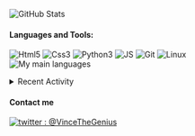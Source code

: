 ![GitHub Stats](https://github-readme-stats.vercel.app/api?username=VinceTheGenius&hide_border=true&count_private=true&show_icons=true&theme=dark)

#### Languages and Tools:
![Html5](https://img.shields.io/badge/HTML5-E34F26?style=for-the-badge&logo=html5&logoColor=red)
![Css3](https://img.shields.io/badge/CSS3-1572B6?style=for-the-badge&logo=css3&logoColor=blue)
![Python3](https://img.shields.io/badge/-Py3-000000?style=for-the-badge&logo=Python&logoColor=cyan)
![JS](https://img.shields.io/badge/-JS-000000?style=for-the-badge&logo=JavaScript&logoColor=yellow)
![Git](https://img.shields.io/badge/-Git-000000?style=for-the-badge&logo=Git&logoColor=red)
![Linux](https://img.shields.io/badge/-Linux-000000?style=for-the-badge&logo=Linux&logoColor=white)<br/>
![My main languages](https://github-readme-stats.vercel.app/api/top-langs/?username=VinceTheGenius&hide_border=true&hide=stars&theme=dark&show_icons=true&layout=compact)

<details>
  <summary>Recent Activity</summary>


#### Recent GitHub Activity
<!--START_SECTION:activity-->
1. ❗️ Closed issue [#19](https://github.com/Kayn017/palila-bot/issues/19) in [Kayn017/palila-bot](https://github.com/Kayn017/palila-bot)
2. 🗣 Commented on [#19](https://github.com/Kayn017/palila-bot/issues/19) in [Kayn017/palila-bot](https://github.com/Kayn017/palila-bot)
3. ❗️ Opened issue [#19](https://github.com/Kayn017/palila-bot/issues/19) in [Kayn017/palila-bot](https://github.com/Kayn017/palila-bot)
4. 💪 Opened PR [#18](https://github.com/Kayn017/palila-bot/pull/18) in [Kayn017/palila-bot](https://github.com/Kayn017/palila-bot)
5. 💪 Opened PR [#17](https://github.com/Kayn017/palila-bot/pull/17) in [Kayn017/palila-bot](https://github.com/Kayn017/palila-bot)
<!--END_SECTION:activity-->

</details>

#### Contact me
[![twitter : @VinceTheGenius](https://img.shields.io/badge/-%40VinceTheGenius-000000?style=for-the-badge&logo=twitter&logoColor=cyan)][twitter]

[twitter]: https://twitter.com/VinceTheGenius
